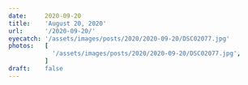 ```yaml
---
date:     2020-09-20
title:    'August 20, 2020'
url:      '/2020-09-20/'
eyecatch: '/assets/images/posts/2020/2020-09-20/DSC02077.jpg'
photos:   [
            '/assets/images/posts/2020/2020-09-20/DSC02077.jpg',
          ]
draft:    false
---
```


